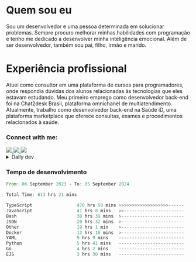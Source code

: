 # Quem sou eu
Sou um desenvolvedor e uma pessoa determinada em solucionar problemas. Sempre procuro melhorar minhas habilidades com programação e tenho me dedicado a desenvolver minha inteligência emocional. Além de ser desenvolvedor, também sou pai, filho, irmão e marido.

# Experiência profissional
Atuei como consultor em uma plataforma de cursos para programadores, onde respondia dúvidas dos alunos relacionadas às tecnologias que eles estavam estudando.
Meu primeiro emprego como desenvolvedor back-end foi na Chat2desk Brasil, plataforma omnichanel de multiatendimento.
Atualmente, trabalho como desenvolvedor back-end na Saúde iD, uma plataforma marketplace que oferece consultas, exames e procedimentos relacionados à saúde.

### Connect with me:
<a href="https://www.linkedin.com/in/theusmoreira" target="_blank" >
<img src="https://img.shields.io/badge/linkedin-%230077B5.svg?&style=for-the-badge&logo=linkedin&logoColor=white ">
</a>
<a href="https://www.instagram.com/matheus.s.moreira/" target="_blank">
<img src="https://img.shields.io/badge/instagram-%23E4405F.svg?&style=for-the-badge&logo=instagram&logoColor=white">
</a>
<a href="mailto:matheussm301@gmail.com"  target="_blank">
<img src="https://img.shields.io/badge/gmail-%23E4405F.svg?&style=for-the-badge&logo=gmail&logoColor=white">
</a>


<details>
  <summary>Daily dev </summary>
<p>
  <a href="https://app.daily.dev/matheussantos"><img src="https://github.com/matheus-santos-moreira/matheus-santos-moreira/blob/master/devcard.svg" width="200" alt="Matheus Santos's Dev Card"/></a>
 </p>
</details>

<h3>Tempo de desenvolvimento</h3>

<!--START_SECTION:waka-->

```rust
From: 06 September 2023 - To: 05 September 2024

Total Time: 613 hrs 21 mins

TypeScript                 470 hrs 58 mins >>>>>>>>>>>>>>>>>>>------   74.48 %
JavaScript                 41 hrs 8 mins   >>-----------------------   06.51 %
Bash                       30 hrs 39 mins  >------------------------   04.85 %
JSON                       20 hrs 32 mins  >------------------------   03.25 %
Other                      19 hrs 1 min    >------------------------   03.01 %
Docker                     13 hrs 18 mins  >------------------------   02.11 %
YAML                       9 hrs 9 mins    -------------------------   01.45 %
Python                     5 hrs 41 mins   -------------------------   00.90 %
Go                         4 hrs 2 mins    -------------------------   00.64 %
EJS                        3 hrs 30 mins   -------------------------   00.56 %
```

<!--END_SECTION:waka-->
